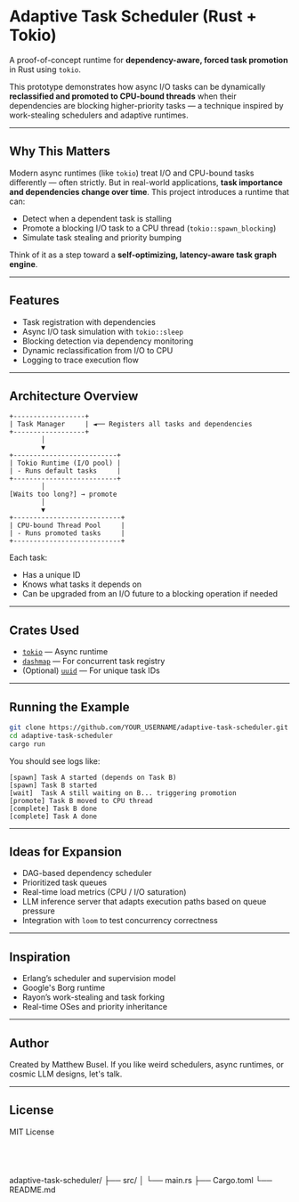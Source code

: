 
# Adaptive Task Scheduler (Rust + Tokio)

A proof-of-concept runtime for **dependency-aware, forced task promotion** in Rust using `tokio`.

This prototype demonstrates how async I/O tasks can be dynamically **reclassified and promoted to CPU-bound threads** when their dependencies are blocking higher-priority tasks — a technique inspired by work-stealing schedulers and adaptive runtimes.

---

##  Why This Matters

Modern async runtimes (like `tokio`) treat I/O and CPU-bound tasks differently — often strictly. But in real-world applications, **task importance and dependencies change over time**. This project introduces a runtime that can:

- Detect when a dependent task is stalling
- Promote a blocking I/O task to a CPU thread (`tokio::spawn_blocking`)
- Simulate task stealing and priority bumping

Think of it as a step toward a **self-optimizing, latency-aware task graph engine**.

---

##  Features

- Task registration with dependencies
- Async I/O task simulation with `tokio::sleep`
- Blocking detection via dependency monitoring
-  Dynamic reclassification from I/O to CPU
-  Logging to trace execution flow

---

##  Architecture Overview

```text
+------------------+
| Task Manager     | ◄── Registers all tasks and dependencies
+------------------+
        │
        ▼
+--------------------------+
| Tokio Runtime (I/O pool) |
| - Runs default tasks     |
+--------------------------+
        │
[Waits too long?] → promote
        │
        ▼
+---------------------------+
| CPU-bound Thread Pool     |
| - Runs promoted tasks     |
+---------------------------+
````

Each task:

* Has a unique ID
* Knows what tasks it depends on
* Can be upgraded from an I/O future to a blocking operation if needed

---

##  Crates Used

* [`tokio`](https://crates.io/crates/tokio) — Async runtime
* [`dashmap`](https://crates.io/crates/dashmap) — For concurrent task registry
* (Optional) [`uuid`](https://crates.io/crates/uuid) — For unique task IDs

---

##  Running the Example

```bash
git clone https://github.com/YOUR_USERNAME/adaptive-task-scheduler.git
cd adaptive-task-scheduler
cargo run
```

You should see logs like:

```
[spawn] Task A started (depends on Task B)
[spawn] Task B started
[wait]  Task A still waiting on B... triggering promotion
[promote] Task B moved to CPU thread
[complete] Task B done
[complete] Task A done
```

---

##  Ideas for Expansion

* DAG-based dependency scheduler
* Prioritized task queues
* Real-time load metrics (CPU / I/O saturation)
* LLM inference server that adapts execution paths based on queue pressure
* Integration with `loom` to test concurrency correctness

---

##  Inspiration

* Erlang’s scheduler and supervision model
* Google's Borg runtime
* Rayon’s work-stealing and task forking
* Real-time OSes and priority inheritance

---

##  Author

Created by Matthew Busel.
If you like weird schedulers, async runtimes, or cosmic LLM designs, let's talk.

---

##  License

MIT License

```




```

adaptive-task-scheduler/
├── src/
│   └── main.rs
├── Cargo.toml
└── README.md


